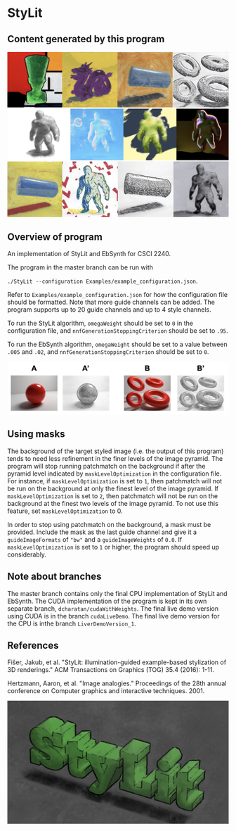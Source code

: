 # StyLit

## Content generated by this program

![](Examples/results1.png)
![](Examples/results2.png)
![](Examples/results3.png)


## Overview of program

An implementation of StyLit and EbSynth for CSCI 2240.

The program in the master branch can be run with 

`./StyLit --configuration Examples/example_configuration.json`. 

Refer to
`Examples/example_configuration.json` for how the configuration file should be formatted. Note that more guide channels can be 
added. The program supports up to 20 guide channels and up to 4 style channels.

To run the StyLit algorithm, `omegaWeight` should be set to `0` in the configuration file, and `nnfGenerationStoppingCriterion` should be
set to `.95`.

To run the EbSynth algorithm, `omegaWeight` should be set to a value between `.005` and `.02`, and `nnfGenerationStoppingCriterion` should be
set to `0`.

![B' was generated by the program](Examples/analogy.png)

## Using masks

The background of the target styled image (i.e. the output of this program) tends to need less refinement in the finer levels
of the image pyramid. The program will stop running patchmatch on the background if after the pyramid level indicated by
`maskLevelOptimization` in the configuration file. For instance, if `maskLevelOptimization` is set to `1`, then patchmatch
will not be run on the background at only the finest level of the image pyramid. If `maskLevelOptimization` is set to `2`, 
then patchmatch will not be run on the background at the finest two levels of the image pyramid. To not use this feature,
set `maskLevelOptimization` to 0.

In order to stop using patchmatch on the background, a mask must be provided. Include the mask as the last guide channel
and give it a `guideImageFormats` of `"bw"` and a `guideImageWeights` of `0.0`. If `maskLevelOptimization` is set to `1`
or higher, the program should speed up considerably.

## Note about branches

The master branch contains only the final CPU implementation of StyLit and EbSynth. 
The CUDA implementation of the program is kept in its own separate branch, `dcharatan/cudaWithWeights`. The final 
live demo version using CUDA is in the branch `cudaLiveDemo`. The final live demo version for the CPU is inthe branch 
`LiverDemoVersion_1`.

## References
Fišer, Jakub, et al. "StyLit: illumination-guided example-based stylization of 3D renderings." ACM Transactions on Graphics (TOG) 35.4 (2016): 1-11.

Hertzmann, Aaron, et al. "Image analogies." Proceedings of the 28th annual conference on Computer graphics and interactive techniques. 2001.

![](Examples/title.png)


